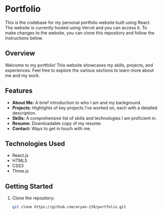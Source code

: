 # Portfolio

This is the codebase for my personal portfolio website built using React. The website is currently hosted using Vercel and you can access it. To make changes to the website, you can clone this repository and follow the instructions below.

## Overview

Welcome to my portfolio! This website showcases my skills, projects, and experiences. Feel free to explore the various sections to learn more about me and my work.

## Features

- **About Me:** A brief introduction to who I am and my background.
- **Projects:** Highlights of key projects I've worked on, each with a detailed description.
- **Skills:** A comprehensive list of skills and technologies I am proficient in.
- **Resume:** Downloadable copy of my resume.
- **Contact:** Ways to get in touch with me.

## Technologies Used

- React.js
- HTML5
- CSS3
- Three.js

## Getting Started

1. Clone the repository:

   ```bash
   git clone https://github.com/aryan-139/portfolio.git
    ```
